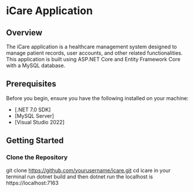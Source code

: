 # iCare Application

## Overview

The iCare application is a healthcare management system designed to manage patient records, user accounts, and other related functionalities. This application is built using ASP.NET Core and Entity Framework Core with a MySQL database.

## Prerequisites

Before you begin, ensure you have the following installed on your machine:

- [.NET 7.0 SDK]
- [MySQL Server]
- [Visual Studio 2022]

## Getting Started

### Clone the Repository

git clone https://github.com/yourusername/icare.git
cd icare
in your terminal run dotnet build and then dotnet run 
the localhost is https://localhost:7163
